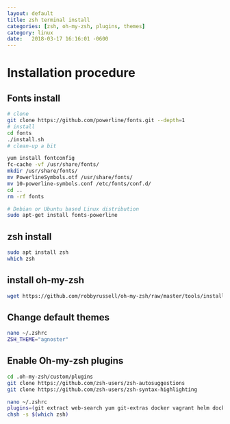 ```yaml
---
layout: default
title: zsh terminal install
categories: [zsh, oh-my-zsh, plugins, themes]
category: linux
date:   2018-03-17 16:16:01 -0600
---
```

# Installation procedure

## Fonts install

```sh
# clone
git clone https://github.com/powerline/fonts.git --depth=1
# install
cd fonts
./install.sh
# clean-up a bit

yum install fontconfig
fc-cache -vf /usr/share/fonts/
mkdir /usr/share/fonts/
mv PowerlineSymbols.otf /usr/share/fonts/
mv 10-powerline-symbols.conf /etc/fonts/conf.d/
cd ..
rm -rf fonts

# Debian or Ubuntu based Linux distribution
sudo apt-get install fonts-powerline
```

## zsh install

```sh
sudo apt install zsh
which zsh
```

## install oh-my-zsh

```sh
wget https://github.com/robbyrussell/oh-my-zsh/raw/master/tools/install.sh -O - | zsh
```

## Change default themes

```sh
nano ~/.zshrc
ZSH_THEME="agnoster"
```

## Enable Oh-my-zsh plugins

```sh
cd .oh-my-zsh/custom/plugins
git clone https://github.com/zsh-users/zsh-autosuggestions
git clone https://github.com/zsh-users/zsh-syntax-highlighting

nano ~/.zshrc
plugins=(git extract web-search yum git-extras docker vagrant helm docker-compose zsh-syntax-highlighting zsh-autosuggestions)
chsh -s $(which zsh)
```

[custom plugins]:https://medium.com/wearetheledger/oh-my-zsh-made-for-cli-lovers-installation-guide-3131ca5491fb